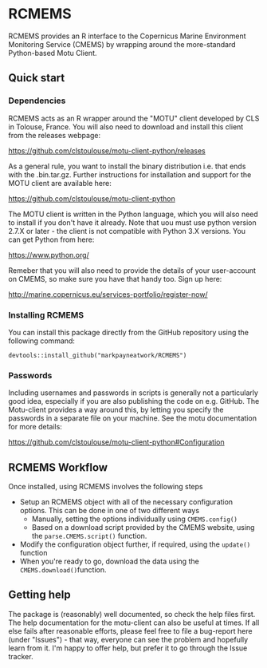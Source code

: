 # RCMEMS
RCMEMS provides an R interface to the Copernicus Marine Environment Monitoring Service (CMEMS) by wrapping around the more-standard Python-based Motu Client.

## Quick start

### Dependencies
RCMEMS acts as an R wrapper around the "MOTU" client developed by CLS in Tolouse, France. You will also need to download and install this client from the releases webpage:

https://github.com/clstoulouse/motu-client-python/releases

As a general rule, you want to install the binary distribution i.e. that ends with the .bin.tar.gz. Further instructions for installation and support for the MOTU client are available here:

https://github.com/clstoulouse/motu-client-python

The MOTU client is written in the Python language, which you will also need to install if you don't have it already. Note that uou must use python version 2.7.X or later  - the client  is not compatible with Python 3.X versions. You can get Python from here:

https://www.python.org/

Remeber that you will also need to provide the details of your user-account on CMEMS, so make sure you have that handy too. Sign up here: 

http://marine.copernicus.eu/services-portfolio/register-now/

### Installing RCMEMS

You can install this package directly from the GitHub repository using the following command:

```{R}
devtools::install_github("markpayneatwork/RCMEMS")
```
### Passwords

Including usernames and passwords in scripts is generally not a particularly good idea, especially if you are also publishing the code on e.g. GitHub. The Motu-client provides a way around this, by letting you specify the passwords in a separate file on your machine. See the motu documentation for more details:

https://github.com/clstoulouse/motu-client-python#Configuration


## RCMEMS Workflow

Once installed, using RCMEMS involves the following steps

* Setup an RCMEMS object with all of the necessary configuration options. This can be done in one of two different ways
    + Manually, setting the options individually using `CMEMS.config()`
    + Based on a download script provided by the CMEMS website, using the `parse.CMEMS.script()` function.
* Modify the configuration object further, if required, using the `update()` function
* When you're ready to go, download the data using the `CMEMS.download()`function.

## Getting help

The package is (reasonably) well documented, so check the help files first. The help documentation for the motu-client can also be useful at times. If all else fails after reasonable efforts, please feel free to file a bug-report here (under "Issues") - that way, everyone can see the problem and hopefully learn from it. I'm happy to offer help, but prefer it to go through the Issue tracker.

